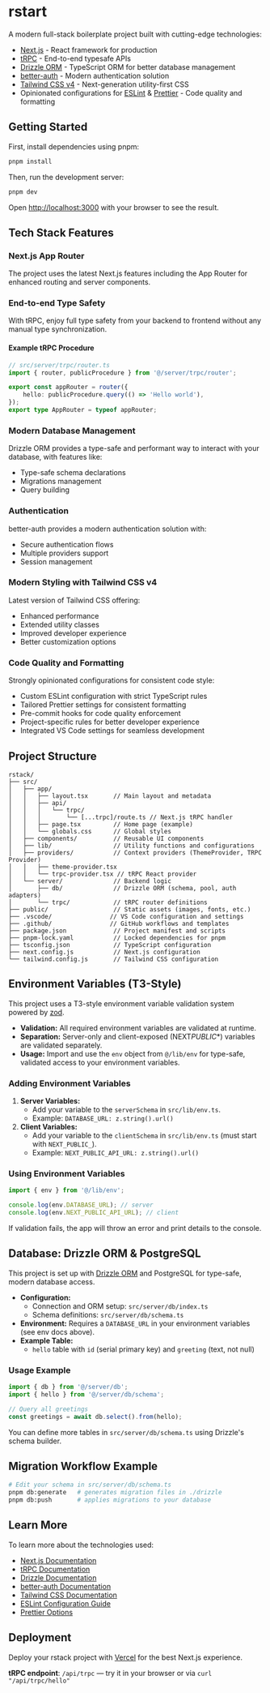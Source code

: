 # rstart

A modern full-stack boilerplate project built with cutting-edge technologies:

- [Next.js](https://nextjs.org) - React framework for production
- [tRPC](https://trpc.io) - End-to-end typesafe APIs
- [Drizzle ORM](https://orm.drizzle.team) - TypeScript ORM for better database management
- [better-auth](https://better-auth.dev) - Modern authentication solution
- [Tailwind CSS v4](https://tailwindcss.com) - Next-generation utility-first CSS
- Opinionated configurations for [ESLint](https://eslint.org) & [Prettier](https://prettier.io) - Code quality and formatting

## Getting Started

First, install dependencies using pnpm:

```bash
pnpm install
```

Then, run the development server:

```bash
pnpm dev
```

Open [http://localhost:3000](http://localhost:3000) with your browser to see the result.

## Tech Stack Features

### Next.js App Router

The project uses the latest Next.js features including the App Router for enhanced routing and server components.

### End-to-end Type Safety

With tRPC, enjoy full type safety from your backend to frontend without any manual type synchronization.

#### Example tRPC Procedure

```ts
// src/server/trpc/router.ts
import { router, publicProcedure } from '@/server/trpc/router';

export const appRouter = router({
    hello: publicProcedure.query(() => 'Hello world'),
});
export type AppRouter = typeof appRouter;
```

### Modern Database Management

Drizzle ORM provides a type-safe and performant way to interact with your database, with features like:

- Type-safe schema declarations
- Migrations management
- Query building

### Authentication

better-auth provides a modern authentication solution with:

- Secure authentication flows
- Multiple providers support
- Session management

### Modern Styling with Tailwind CSS v4

Latest version of Tailwind CSS offering:

- Enhanced performance
- Extended utility classes
- Improved developer experience
- Better customization options

### Code Quality and Formatting

Strongly opinionated configurations for consistent code style:

- Custom ESLint configuration with strict TypeScript rules
- Tailored Prettier settings for consistent formatting
- Pre-commit hooks for code quality enforcement
- Project-specific rules for better developer experience
- Integrated VS Code settings for seamless development

## Project Structure

```plaintext
rstack/
├── src/
│   ├── app/
│   │   ├── layout.tsx       // Main layout and metadata
│   │   ├── api/
│   │   │   └── trpc/
│   │   │       └── [...trpc]/route.ts // Next.js tRPC handler
│   │   ├── page.tsx         // Home page (example)
│   │   └── globals.css      // Global styles
│   ├── components/          // Reusable UI components
│   ├── lib/                 // Utility functions and configurations
│   ├── providers/           // Context providers (ThemeProvider, TRPC Provider)
│   │   ├── theme-provider.tsx
│   │   └── trpc-provider.tsx // tRPC React provider
│   └── server/              // Backend logic
│       ├── db/              // Drizzle ORM (schema, pool, auth adapters)
│       └── trpc/            // tRPC router definitions
├── public/                  // Static assets (images, fonts, etc.)
├── .vscode/                // VS Code configuration and settings
├── .github/                // GitHub workflows and templates
├── package.json             // Project manifest and scripts
├── pnpm-lock.yaml           // Locked dependencies for pnpm
├── tsconfig.json            // TypeScript configuration
├── next.config.js           // Next.js configuration
└── tailwind.config.js       // Tailwind CSS configuration
```

## Environment Variables (T3-Style)

This project uses a T3-style environment variable validation system powered by [zod](https://zod.dev/).

- **Validation:** All required environment variables are validated at runtime.
- **Separation:** Server-only and client-exposed (NEXT*PUBLIC*\*) variables are validated separately.
- **Usage:** Import and use the `env` object from `@/lib/env` for type-safe, validated access to your environment variables.

### Adding Environment Variables

1. **Server Variables:**
    - Add your variable to the `serverSchema` in `src/lib/env.ts`.
    - Example: `DATABASE_URL: z.string().url()`
2. **Client Variables:**
    - Add your variable to the `clientSchema` in `src/lib/env.ts` (must start with `NEXT_PUBLIC_`).
    - Example: `NEXT_PUBLIC_API_URL: z.string().url()`

### Using Environment Variables

```ts
import { env } from '@/lib/env';

console.log(env.DATABASE_URL); // server
console.log(env.NEXT_PUBLIC_API_URL); // client
```

If validation fails, the app will throw an error and print details to the console.

## Database: Drizzle ORM & PostgreSQL

This project is set up with [Drizzle ORM](https://orm.drizzle.team/) and PostgreSQL for type-safe, modern database access.

- **Configuration:**
    - Connection and ORM setup: `src/server/db/index.ts`
    - Schema definitions: `src/server/db/schema.ts`
- **Environment:** Requires a `DATABASE_URL` in your environment variables (see env docs above).
- **Example Table:**
    - `hello` table with `id` (serial primary key) and `greeting` (text, not null)

### Usage Example

```ts
import { db } from '@/server/db';
import { hello } from '@/server/db/schema';

// Query all greetings
const greetings = await db.select().from(hello);
```

You can define more tables in `src/server/db/schema.ts` using Drizzle's schema builder.

## Migration Workflow Example

```bash
# Edit your schema in src/server/db/schema.ts
pnpm db:generate   # generates migration files in ./drizzle
pnpm db:push       # applies migrations to your database
```

## Learn More

To learn more about the technologies used:

- [Next.js Documentation](https://nextjs.org/docs)
- [tRPC Documentation](https://trpc.io/docs)
- [Drizzle Documentation](https://orm.drizzle.team/docs/overview)
- [better-auth Documentation](https://better-auth.dev/docs)
- [Tailwind CSS Documentation](https://tailwindcss.com/docs)
- [ESLint Configuration Guide](https://eslint.org/docs/latest/use/configure)
- [Prettier Options](https://prettier.io/docs/en/options.html)

## Deployment

Deploy your rstack project with [Vercel](https://vercel.com) for the best Next.js experience.

**tRPC endpoint**: `/api/trpc` — try it in your browser or via `curl "/api/trpc/hello"`
